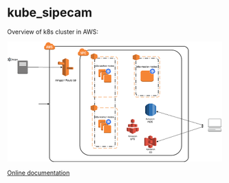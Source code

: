 # kube_sipecam


Overview of k8s cluster in AWS:

<img height="280" width="500" src="https://github.com/CONABIO/kube_sipecam/blob/master/docs/imgs/KUBE_SIPECAM_AWS.png">

[Online documentation](https://conabio.github.io/kube_sipecam/)



